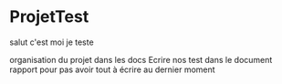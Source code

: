 # ProjetTest


salut c'est moi je teste

organisation du projet dans les docs
Ecrire nos test dans le document rapport pour pas avoir tout à écrire au dernier moment 

